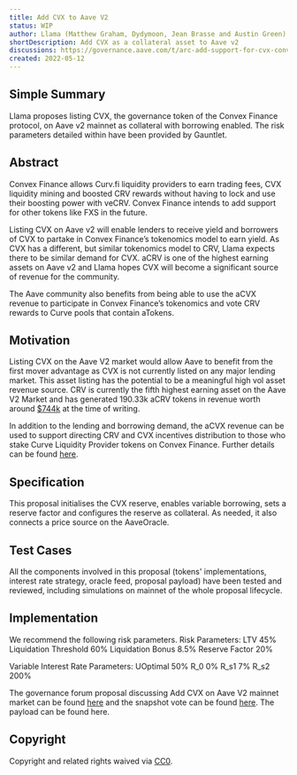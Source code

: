 ```yaml
---
title: Add CVX to Aave V2
status: WIP
author: Llama (Matthew Graham, Dydymoon, Jean Brasse and Austin Green)
shortDescription: Add CVX as a collateral asset to Aave v2
discussions: https://governance.aave.com/t/arc-add-support-for-cvx-convex-finance-token/7319
created: 2022-05-12
---
```


## Simple Summary

Llama proposes listing CVX, the governance token of the Convex Finance protocol, on Aave v2 mainnet as collateral with borrowing enabled. The risk parameters detailed within have been provided by Gauntlet.

## Abstract

Convex Finance allows Curv.fi liquidity providers to earn trading fees, CVX liquidity mining and boosted CRV rewards without having to lock and use their boosting power with veCRV. Convex Finance intends to add support for other tokens like FXS in the future.

Listing CVX on Aave v2 will enable lenders to receive yield and borrowers of CVX to partake in Convex Finance’s tokenomics model to earn yield. As CVX has a different, but similar tokenomics model to CRV, Llama expects there to be similar demand for CVX. aCRV is one of the highest earning assets on Aave v2 and Llama hopes CVX will become a significant source of revenue for the community.

The Aave community also benefits from being able to use the aCVX revenue to participate in Convex Finance’s tokenomics and vote CRV rewards to Curve pools that contain aTokens.

## Motivation

Listing CVX on the Aave V2 market would allow Aave to benefit from the first mover advantage as CVX is not currently listed on any major lending market. This asset listing has the potential to be a meaningful high vol asset revenue source. CRV is currently the fifth highest earning asset on the Aave V2 Market and has generated 190.33k aCRV tokens in revenue worth around [$744k](https://etherscan.io/address/0x464c71f6c2f760dda6093dcb91c24c39e5d6e18c) at the time of writing.

In addition to the lending and borrowing demand, the aCVX revenue can be used to support directing CRV and CVX incentives distribution to those who stake Curve Liquidity Provider tokens on Convex Finance. Further details can be found [here](https://governance.aave.com/t/arc-consolidate-aave-v1-v2-amm-reserve-factors-purchase-cvx-and-deploy-to-earn-yield/6797).

## Specification

This proposal initialises the CVX reserve, enables variable borrowing, sets a reserve factor and configures the reserve as collateral. As needed, it also connects a price source on the AaveOracle.

## Test Cases

All the components involved in this proposal (tokens' implementations, interest rate strategy, oracle feed, proposal payload) have been tested and reviewed, including simulations on mainnet of the whole proposal lifecycle.

## Implementation

We recommend the following risk parameters.
Risk Parameters:
LTV 					45%
Liquidation Threshold	60%
Liquidation Bonus		8.5%
Reserve Factor			20%

Variable Interest Rate Parameters:
UOptimal 50%
R_0      0%
R_s1     7%
R_s2     200%

The governance forum proposal discussing Add CVX on Aave V2 mainnet market can be found [here](https://governance.aave.com/t/arc-add-support-for-cvx-convex-finance-token/7319) and the snapshot vote can be found [here](https://snapshot.org/#/aave.eth/proposal/0x399300d33120f63cdda37068b46e5da8485dbeeb1100dab0367a223124798f5b). The payload can be found here.

## Copyright

Copyright and related rights waived via [CC0](https://creativecommons.org/publicdomain/zero/1.0/).